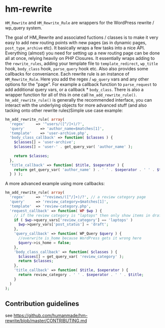 hm-rewrite
==========

`HM_Rewrite` and `HM_Rewrite_Rule` are wrappers for the WordPress rewrite / wp_query system.

The goal of HM_Rewrite and associated fuctions / classes is to make it very easy to add new routing points with new pages (as in dynamic pages, `post_type_archive` etc). It basically wraps a few tasks into a nice API. Everything (almost) you need for setting up a new routing page can be done all at once, relying heavily on PHP Closures. It essentially wraps adding to the `rewrite_rules`, adding your template file to `template_redirect`, `wp_title` hook, `body_class` hook, `parse_query` hook etc. Also also provides some callbacks for conveniance. Each rewrite rule is an instance of `HM_Rewrite_Rule`. Here you add the regex / `wp_query` vars and any other options for the "page". For example a callback function to `parse_request` to add additional query vars, or a callback * `body_class`. There is also a wrapper function for all of this in one call `hm_add_rewrite_rule()`. `hm_add_rewrite_rule()` is generally the recommended interface, you can interact with the underlying objects for more advanced stuff (and also tacking onto other rewrite rules)Simple use case example:  

````php
hm_add_rewrite_rule( array( 
  'regex' 	  => '^users/([^/]+)/?',  
  'query'	  	=> 'author_name=$matches[1]', 
  'template'	=> 'user-archive.php',
  'body_class_callback' => function( $classes ) { 
    $classes[] = 'user-archive';
    $classes[] = 'user-' . get_query_var( 'author_name' );
    
    return $classes;  
  },
  'title_callback' => function( $title, $seperator ) {
    return get_query_var( 'author_name' ) . ' ' . $seperator . ' ' . $title;
  } ) );
  ````
  
  A more advanced example using more callbacks:
  
  ````php
  hm_add_rewrite_rule( array( 
    'regex' 	=> '^reviews/([^/]+)/?', // a review category page 
    'query'		=> 'review_category=$matches[1]', 
    'template'	=> 'review-category.php',
    'request_callback' => function( WP $wp ) {
      // if the review category is "laptops" then only show items in draft
      if ( $wp->query_vars['review_category'] == 'laptops' )
        $wp->query_vars['post_status'] = 'draft'; 
      },
      'query_callback' => function( WP_Query $query ) {
        //overwrite is_home because WordPress gets it wrong here
        $query->is_home = false;
      },
      'body_class_callback' => function( $classes ) {
        $classes[] = get_query_var( 'review_category' );
        return $classes;
      },
      'title_callback' => function( $title, $seperator ) {
        return review_category . ' ' . $seperator . ' ' . $title;
      }
    )
);
````

## Contribution guidelines ##

see https://github.com/humanmade/hm-rewrite/blob/master/CONTRIBUTING.md

